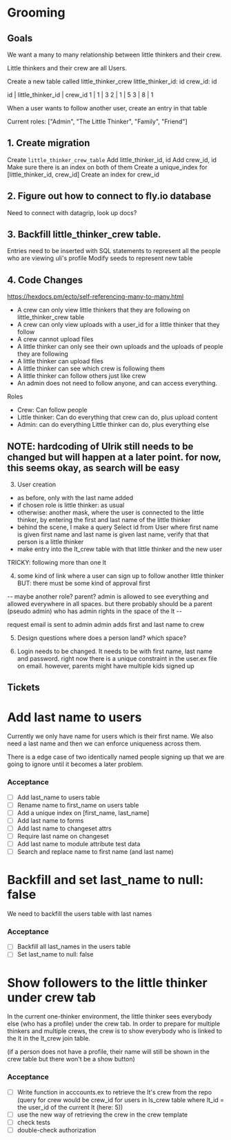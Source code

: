 # Grooming

## Goals

We want a many to many relationship between little thinkers and their crew.

Little thinkers and their crew are all Users.

Create a new table called little_thinker_crew
  little_thinker_id: id
  crew_id: id
  
  
  id | little_thinker_id | crew_id
  1  | 1                 | 3
  2  | 1                 | 5
  3  | 8                 | 1
  
  
  
When a user wants to follow another user, create an entry in that table

Current roles:
["Admin", "The Little Thinker", "Family", "Friend"]

## 1. Create migration

Create `little_thinker_crew_table`
Add little_thinker_id, id
Add crew_id, id
Make sure there is an index on both of them
Create a unique_index for [little_thinker_id, crew_id]
Create an index for crew_id

## 2. Figure out how to connect to fly.io database

Need to connect with datagrip, look up docs?

## 3. Backfill little_thinker_crew table.

Entries need to be inserted with SQL statements to represent all the people who are viewing uli's profile
Modify seeds to represent new table

## 4. Code Changes
https://hexdocs.pm/ecto/self-referencing-many-to-many.html



- A crew can only view little thinkers that they are following on little_thinker_crew table
- A crew can only view uploads with a user_id for a little thinker that they follow
- A crew cannot upload files
- A little thinker can only see their own uploads and the uploads of people they are following
- A little thinker can upload files
- A little thinker can see which crew is following them
- A little thinker can follow others just like crew
- An admin does not need to follow anyone, and can access everything.

Roles
- Crew: Can follow people
- Little thinker: Can do everything that crew can do, plus upload content
- Admin: can do everything Little thinker can do, plus everything else



## NOTE: hardcoding of Ulrik still needs to be changed but will happen at a later point. for now, this seems okay, as search will be easy

3. User creation
- as before, only with the last name added
- if chosen role is little thinker: as usual
- otherwise: another mask, where the user is connected to the little thinker, by entering the first and 
last name of the little thinker
- behind the scene, I make a query Select id from User where first name is given first name and last name is given last name, verify that that person is a little thinker
- make entry into the lt_crew table with that little thinker and the new user

TRICKY: following more than one lt

4. some kind of link where a user can sign up to follow another little thinker
BUT: there must be some kind of approval first

-- maybe another role? parent? admin is allowed to see everything and allowed everywhere in all spaces. but there 
probably should be a parent (pseudo admin) who has admin rights in the space of the lt --

request email is sent to admin
admin adds first and last name to crew

5. Design questions where does a person land? which space?

6. Login needs to be changed. It needs to be with first name, last name and password. right now there is a unique constraint in the user.ex file on email. however, parents might have multiple kids signed up


## Tickets

# ##########################

# Add last name to users

Currently we only have name for users which is their first name. We also need a last name and then we can enforce uniqueness across them.

There is a edge case of two identically named people signing up that we are going to ignore until it becomes a later problem.

### Acceptance
- [ ] Add last_name to users table
- [ ] Rename name to first_name on users table
- [ ] Add a unique index on [first_name, last_name]
- [ ] Add last name to forms
- [ ] Add last name to changeset attrs
- [ ] Require last name on changeset
- [ ] Add last name to module attribute test data
- [ ] Search and replace name to first name (and last name)

# ##########################

# Backfill and set last_name to null: false

We need to backfill the users table with last names

### Acceptance
- [ ] Backfill all last_names in the users table
- [ ] Set last_name to null: false

# #########################

#  Show followers to the little thinker under crew tab 

In the current one-thinker environment, the little thinker sees everybody else (who has a profile) under the crew tab.
In order to prepare for multiple thinkers and multiple crews, the crew is to show everybody who is linked to the lt in the
lt_crew join table. 

(if a person does not have a profile, their name will still be shown in the crew table but there won't be a show button)

### Acceptance
- [ ] Write function in acccounts.ex to retrieve the lt's crew from the repo
  (query for crew would be crew_id for users in ls_crew table where lt_id = the user_id of the current lt (here: 5))
- [ ] use the new way of retrieving the crew in the crew template
- [ ] check tests
- [ ] double-check authorization

# #########################